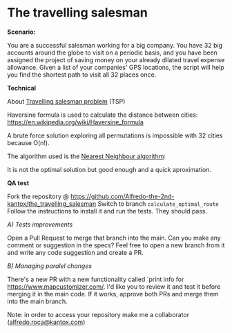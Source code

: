# The travelling salesman

**Scenario:**

You are a successful salesman working for a big company. You have 32 big accounts around the globe to visit on a periodic basis, and you have been assigned the project of saving money on your already dilated travel expense allowance. Given a list of your companies' GPS locations, the script will help you find the shortest path to visit all 32 places once.

**Technical**

About [Travelling salesman problem](https://en.wikipedia.org/wiki/Travelling_salesman_problem) (TSP)

Haversine formula is used to calculate the distance between cities: <https://en.wikipedia.org/wiki/Haversine_formula>

A brute force solution exploring all permutations is impossible with 32 cities because O(n!).

The algorithm used is the [Nearest Neighbour algorithm](https://en.wikipedia.org/wiki/Nearest_neighbour_algorithm):

It is not the optimal solution but good enough and a quick aproximation.

**QA test**

Fork the repository @ https://github.com/Alfredo-the-2nd-kantox/the_travelling_salesman
Switch to branch `calculate_optimal_route`
Follow the instructions to install it and run the tests. They should pass.

*A) Tests improvements*

Open a Pull Request to merge that branch into the main.
Can you make any comment or suggestion in the specs?
Feel free to open a new branch from it and write any code suggestion and create a PR.

*B) Managing paralel changes*

There's a new PR with a new functionality called `print info for https://www.mapcustomizer.com/.
I'd like you to review it and test it before merging it in the main code.
If it works, approve both PRs and merge them into the main branch.

Note: in order to access your repository make me a collaborator (alfredo.roca@kantox.com)
